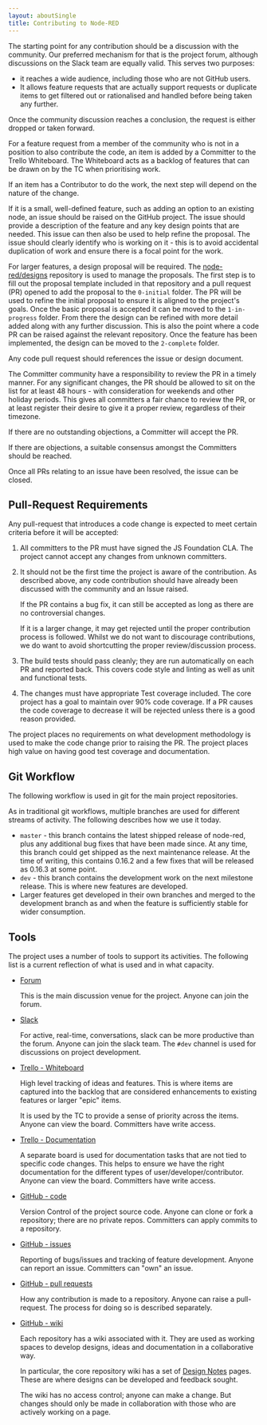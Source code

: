```yaml
---
layout: aboutSingle
title: Contributing to Node-RED
---
```


The starting point for any contribution should be a discussion with the community.
Our preferred mechanism for that is the project forum, although discussions
on the Slack team are equally valid. This serves two purposes:

 - it reaches a wide audience, including those who are not GitHub users.
 - It allows feature requests that are actually support requests or duplicate
   items to get filtered out or rationalised and handled before being taken any
   further.

Once the community discussion reaches a conclusion, the request is either dropped
or taken forward.

For a feature request from a member of the community who is not in a position to
also contribute the code, an item is added by a Committer to the Trello Whiteboard.
The Whiteboard acts as a backlog of features that can be drawn on by the TC when
prioritising work.

If an item has a Contributor to do the work, the next step will depend on the nature
of the change.

If it is a small, well-defined feature, such as adding an option to an
existing node, an issue should be raised on the GitHub project. The issue should
provide a description of the feature and any key design points that are needed.
This issue can then also be used to help refine the proposal. The issue should
clearly identify who is working on it - this is to avoid accidental duplication
of work and ensure there is a focal point for the work.

For larger features, a design proposal will be required. The [node-red/designs](https://github.com/node-red/designs)
repository is used to manage the proposals. The first step is to fill out the
proposal template included in that repository and a pull request (PR) opened to
add the proposal to the `0-initial` folder. The PR will be used to refine the
initial proposal to ensure it is aligned to the project's goals. Once the basic
proposal is accepted it can be moved to the `1-in-progress` folder. From there
the design can be refined with more detail added along with any further discussion.
This is also the point where a code PR can be raised against the relevant repository.
Once the feature has been implemented, the design can be moved to the `2-complete`
folder.

Any code pull request should references the issue or design document.

The Committer community have a responsibility to review the PR in a timely manner.
For any significant changes, the PR should be allowed to sit on the list for at
least 48 hours - with consideration for weekends and other holiday periods. This
gives all committers a fair chance to review the PR, or at least register their
desire to give it a proper review, regardless of their timezone.

If there are no outstanding objections, a Committer will accept the PR.

If there are objections, a suitable consensus amongst the Committers should be reached.

Once all PRs relating to an issue have been resolved, the issue can be closed.

## Pull-Request Requirements

Any pull-request that introduces a code change is expected to meet certain
criteria before it will be accepted:

1. All committers to the PR must have signed the JS Foundation CLA. The project
   cannot accept any changes from unknown committers.

2. It should not be the first time the project is aware of the contribution. As
   described above, any code contribution should have already been discussed with
   the community and an Issue raised.

   If the PR contains a bug fix, it can still be accepted as long as there are no
   controversial changes.

   If it is a larger change, it may get rejected until the proper contribution
   process is followed. Whilst we do not want to discourage contributions, we do
   want to avoid shortcutting the proper review/discussion process.

3. The build tests should pass cleanly; they are run automatically on each PR and
   reported back. This covers code style and linting as well as unit and functional
   tests.

4. The changes must have appropriate Test coverage included. The core project has
   a goal to maintain over 90% code coverage. If a PR causes the code coverage to
   decrease it will be rejected unless there is a good reason provided.

The project places no requirements on what development methodology is used to
make the code change prior to raising the PR. The project places high value on
having good test coverage and documentation.

## Git Workflow

The following workflow is used in git for the main project repositories.

As in traditional git workflows, multiple branches are used for different streams
of activity. The following describes how we use it today.

 - `master` - this branch contains the latest shipped release of node-red, plus
   any additional bug fixes that have been made since. At any time, this branch
   could get shipped as the next maintenance release. At the time of writing,
   this contains 0.16.2 and a few fixes that will be released as 0.16.3 at some point.
 - `dev` - this branch contains the development work on the next milestone release.
   This is where new features are developed.
 - Larger features get developed in their own branches and merged to the
   development branch as and when the feature is sufficiently stable for wider
   consumption.

## Tools

The project uses a number of tools to support its activities. The following list
is a current reflection of what is used and in what capacity.


 - [Forum](https://discourse.nodered.org)

   This is the main discussion venue for the project. Anyone can join the forum.

 - [Slack](https://nodered.org/slack)

   For active, real-time, conversations, slack can be more productive than the
   forum. Anyone can join the slack team. The `#dev` channel is used for discussions
   on project development.

 - [Trello - Whiteboard](https://trello.com/b/R0O3CSrI/node-red-whiteboard)

   High level tracking of ideas and features. This is where items are captured
   into the backlog that are considered enhancements to existing features or
   larger "epic" items.

   It is used by the TC to provide a sense of priority across the items. Anyone
   can view the board. Committers have write access.

 - [Trello - Documentation](https://trello.com/b/m2mBMUYj/documentation)

   A separate board is used for documentation tasks that are not tied to specific
   code changes. This helps to ensure we have the right documentation for the
   different types of user/developer/contributor. Anyone can view the board.
   Committers have write access.

 - [GitHub - code](https://github.com/node-red/node-red)

   Version Control of the project source code. Anyone can clone or fork a
   repository; there are no private repos. Committers can apply commits to a
   repository.

 - [GitHub - issues](https://github.com/node-red/node-red/issues)

   Reporting of bugs/issues and tracking of feature development. Anyone can
   report an issue. Committers can "own" an issue.

 - [GitHub - pull requests](https://github.com/node-red/node-red/pulls)

   How any contribution is made to a repository. Anyone can raise a pull-request.
   The process for doing so is described separately.

 - [GitHub - wiki](https://github.com/node-red/node-red/wiki)

   Each repository has a wiki associated with it. They are used as working spaces
   to develop designs, ideas and documentation in a collaborative way.

   In particular, the core repository wiki has a set of [Design Notes](https://github.com/node-red/node-red/wiki/Design-Notes)
   pages. These are where designs can be developed and feedback sought.

   The wiki has no access control; anyone can make a change. But changes should
   only be made in collaboration with those who are actively working on a page.

